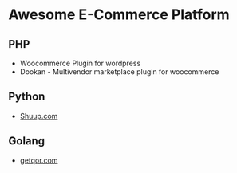 # Awesome E-Commerce Platform

## PHP
* Woocommerce Plugin for wordpress
* Dookan - Multivendor marketplace plugin for woocommerce

## Python
* [Shuup.com](https://www.shuup.com/)

## Golang
* [getqor.com](https://getqor.com/en)